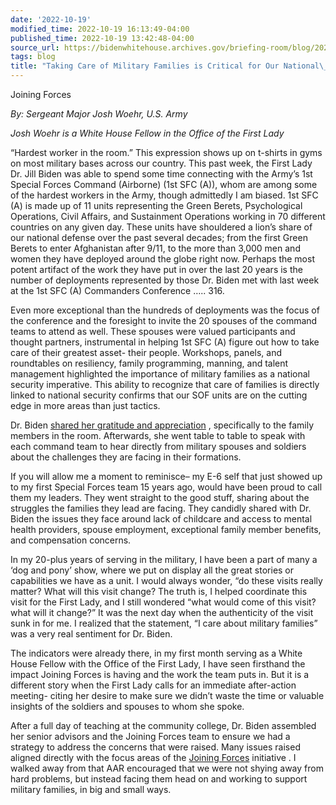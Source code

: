 ```yaml
---
date: '2022-10-19'
modified_time: 2022-10-19 16:13:49-04:00
published_time: 2022-10-19 13:42:48-04:00
source_url: https://bidenwhitehouse.archives.gov/briefing-room/blog/2022/10/19/takingcareofmilitaryfamiliesiscaringforournationalsecurity/
tags: blog
title: "Taking Care of Military Families is Critical for Our National\_Security"
---
```

 
Joining Forces

*By: Sergeant Major Josh Woehr, U.S. Army*

*Josh Woehr is a White House Fellow in the Office of the First Lady*

“Hardest worker in the room.” This expression shows up on t-shirts in
gyms on most military bases across our country. This past week, the
First Lady Dr. Jill Biden was able to spend some time connecting with
the Army’s 1st Special Forces Command (Airborne) (1st SFC (A)), whom are
among some of the hardest workers in the Army, though admittedly I am
biased. 1st SFC (A) is made up of 11 units representing the Green
Berets, Psychological Operations, Civil Affairs, and Sustainment
Operations working in 70 different countries on any given day. These
units have shouldered a lion’s share of our national defense over the
past several decades; from the first Green Berets to enter Afghanistan
after 9/11, to the more than 3,000 men and women they have deployed
around the globe right now. Perhaps the most potent artifact of the work
they have put in over the last 20 years is the number of deployments
represented by those Dr. Biden met with last week at the 1st SFC (A)
Commanders Conference ….. 316.

Even more exceptional than the hundreds of deployments was the focus of
the conference and the foresight to invite the 20 spouses of the command
teams to attend as well. These spouses were valued participants and
thought partners, instrumental in helping 1st SFC (A) figure out how to
take care of their greatest asset- their people. Workshops, panels, and
roundtables on resiliency, family programming, manning, and talent
management highlighted the importance of military families as a national
security imperative. This ability to recognize that care of families is
directly linked to national security confirms that our SOF units are on
the cutting edge in more areas than just tactics.

Dr. Biden [shared her gratitude and
appreciation](https://bidenwhitehouse.archives.gov/briefing-room/speeches-remarks/2022/10/14/remarks-as-prepared-for-delivery-by-first-lady-jill-biden-at-u-s-army-fort-benning/)
, specifically to the family members in the room. Afterwards, she went
table to table to speak with each command team to hear directly from
military spouses and soldiers about the challenges they are facing in
their formations.

If you will allow me a moment to reminisce– my E-6 self that just showed
up to my first Special Forces team 15 years ago, would have been proud
to call them my leaders. They went straight to the good stuff, sharing
about the struggles the families they lead are facing. They candidly
shared with Dr. Biden the issues they face around lack of childcare and
access to mental health providers, spouse employment, exceptional family
member benefits, and compensation concerns.

In my 20-plus years of serving in the military, I have been a part of
many a ‘dog and pony’ show, where we put on display all the great
stories or capabilities we have as a unit. I would always wonder, “do
these visits really matter? What will this visit change? The truth is, I
helped coordinate this visit for the First Lady, and I still wondered
“what would come of this visit? what will it change?” It was the next
day when the authenticity of the visit sunk in for me. I realized that
the statement, “I care about military families” was a very real
sentiment for Dr. Biden.

The indicators were already there, in my first month serving as a White
House Fellow with the Office of the First Lady, I have seen firsthand
the impact Joining Forces is having and the work the team puts in. But
it is a different story when the First Lady calls for an immediate
after-action meeting- citing her desire to make sure we didn’t waste the
time or valuable insights of the soldiers and spouses to whom she spoke.

After a full day of teaching at the community college, Dr. Biden
assembled her senior advisors and the Joining Forces team to ensure we
had a strategy to address the concerns that were raised. Many issues
raised aligned directly with the focus areas of the [Joining
Forces](https://bidenwhitehouse.archives.gov/joiningforces/) initiative . I walked
away from that AAR encouraged that we were not shying away from hard
problems, but instead facing them head on and working to support
military families, in big and small ways.
